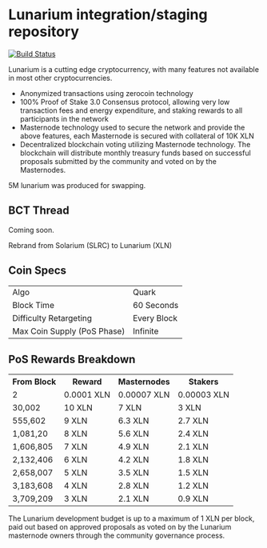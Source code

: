 Lunarium integration/staging repository
=====================================

[![Build Status](https://travis-ci.org/lunariumproject/Lunarium.svg?branch=master)](https://travis-ci.org/lunariumproject/Lunarium)

Lunarium is a cutting edge cryptocurrency, with many features not available in most other cryptocurrencies.
- Anonymized transactions using zerocoin technology
- 100% Proof of Stake 3.0 Consensus protocol, allowing very low transaction fees and energy expenditure, and staking rewards to all participants in the network
- Masternode technology used to secure the network and provide the above features, each Masternode is secured
  with collateral of 10K XLN
- Decentralized blockchain voting utilizing Masternode technology. The blockchain will distribute monthly treasury funds based on successful proposals submitted by the community and voted on by the Masternodes.

5M lunarium was produced for swapping.

## BCT Thread ##

Coming soon.

Rebrand from Solarium (SLRC) to Lunarium (XLN)

## Coin Specs ##
<table>
<tr><td>Algo</td><td>Quark</td></tr>
<tr><td>Block Time</td><td>60 Seconds</td></tr>
<tr><td>Difficulty Retargeting</td><td>Every Block</td></tr>
<tr><td>Max Coin Supply (PoS Phase)</td><td>Infinite</td></tr>
</table>

## PoS Rewards Breakdown ##

<table>
<th>From Block</th><th>Reward</th><th>Masternodes</th><th>Stakers</th>
<tr><td>2</td><td>0.0001 XLN</td><td>0.00007 XLN</td><td>0.00003 XLN</td></tr>
<tr><td>30,002</td><td>10 XLN</td><td>7 XLN</td><td>3 XLN</td></tr>
<tr><td>555,602</td><td>9 XLN</td><td>6.3 XLN</td><td>2.7 XLN</td></tr>
<tr><td>1,081,20</td><td>8 XLN</td><td>5.6 XLN</td><td>2.4 XLN</td></tr>
<tr><td>1,606,805</td><td>7 XLN</td><td>4.9 XLN</td><td>2.1 XLN</td></tr>
<tr><td>2,132,406</td><td>6 XLN</td><td>4.2 XLN</td><td>1.8 XLN</td></tr>
<tr><td>2,658,007</td><td>5 XLN</td><td>3.5 XLN</td><td>1.5 XLN</td></tr>
<tr><td>3,183,608</td><td>4 XLN</td><td>2.8 XLN</td><td>1.2 XLN</td></tr>
<tr><td>3,709,209</td><td>3 XLN</td><td>2.1 XLN</td><td>0.9 XLN</td></tr>
</table>

The Lunarium development budget is up to a maximum of 1 XLN per block, paid out based on approved proposals as voted on by the Lunarium masternode owners through the community governance process.
